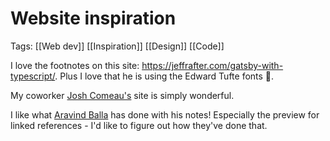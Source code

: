# Website inspiration

Tags: [[Web dev]] [[Inspiration]] [[Design]] [[Code]]

I love the footnotes on this site: https://jeffrafter.com/gatsby-with-typescript/. Plus I love that he is using the Edward Tufte fonts 🥰.

My coworker [Josh Comeau's](https://joshwcomeau.com/) site is simply wonderful.

I like what [Aravind Balla](http://notes.aravindballa.com/) has done with his notes! Especially the preview for linked references - I'd like to figure out how they've done that.